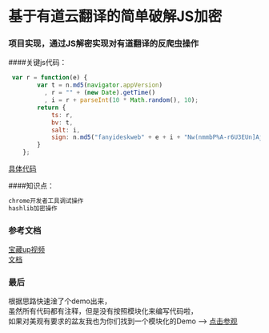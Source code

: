 # 基于有道云翻译的简单破解JS加密

### 项目实现，通过JS解密实现对有道翻译的反爬虫操作
####关键js代码：
```javascript
 var r = function(e) {
        var t = n.md5(navigator.appVersion)
          , r = "" + (new Date).getTime()
          , i = r + parseInt(10 * Math.random(), 10);
        return {
            ts: r,
            bv: t,
            salt: i,
            sign: n.md5("fanyideskweb" + e + i + "Nw(nmmbP%A-r6U3EUn]Aj")
        }
    };
```

[具体代码](https://github.com/xmg520/youdao_js_spider/blob/master/fanyiJs.py)

####知识点：
```javascript
chrome开发者工具调试操作
hashlib加密操作
```

### 参考文档
[宝藏up视频](https://www.bilibili.com/video/BV13A411b74e)  
[文档](https://blog.csdn.net/July_whj/article/details/81588856)

### 最后
根据思路快速淦了个demo出来，  
虽然所有代码都有注释，但是没有按照模块化来编写代码啦，  
如果对美观有要求的盆友我也为你们找到一个模块化的Demo --> [点击参观](https://github.com/lyren123/YoudaoTranslate/blob/master/YoudaoTranslate.py)
